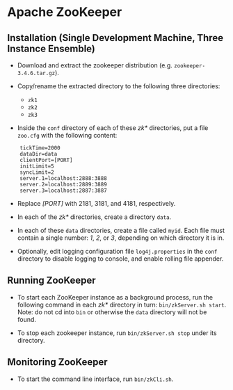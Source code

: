 # Apache ZooKeeper

## Installation (Single Development Machine, Three Instance Ensemble)

* Download and extract the zookeeper distribution (e.g. `zookeeper-3.4.6.tar.gz`).

* Copy/rename the extracted directory to the following three directories:
    * `zk1`
    * `zk2`
    * `zk3`

* Inside the `conf` directory of each of these _zk*_ directories, put a file `zoo.cfg` with the following content:
```
    tickTime=2000
    dataDir=data
    clientPort=[PORT]
    initLimit=5
    syncLimit=2
    server.1=localhost:2888:3888
    server.2=localhost:2889:3889
    server.3=localhost:2887:3887
```

* Replace _[PORT]_ with 2181, 3181, and 4181, respectively.

* In each of the _zk*_ directories, create a directory `data`.

* In each of these `data` directories, create a file called `myid`.
Each file must contain a single number: _1_, _2_, or _3_, depending on which directory it is in.

* Optionally, edit logging configuration file `log4j.properties` in the `conf` directory
to disable logging to console, and enable rolling file appender.


## Running ZooKeeper

* To start each ZooKeeper instance as a background process, run the following command in each 
_zk*_ directory in turn: `bin/zkServer.sh start`.
Note: do not cd into `bin` or otherwise the `data` directory will not be found.

* To stop each zookeeper instance, run `bin/zkServer.sh stop` under its directory.


## Monitoring ZooKeeper

* To start the command line interface, run `bin/zkCli.sh`. 
